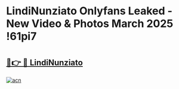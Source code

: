 # LindiNunziato Onlyfans Leaked - New Video & Photos March 2025 !61pi7

# <h2><a href="https://f54hkf.iuczelnia.edu.pl?title=LindiNunziato&ref=61pi7">🔗👉 🔴 LindiNunziato</a></h2>

[![acn](https://github.com/user-attachments/assets/0f9c940e-d8b0-45ae-aac7-cd30a18b3e1c)](https://f54hkf.iuczelnia.edu.pl?title=LindiNunziato&ref=61pi7)


